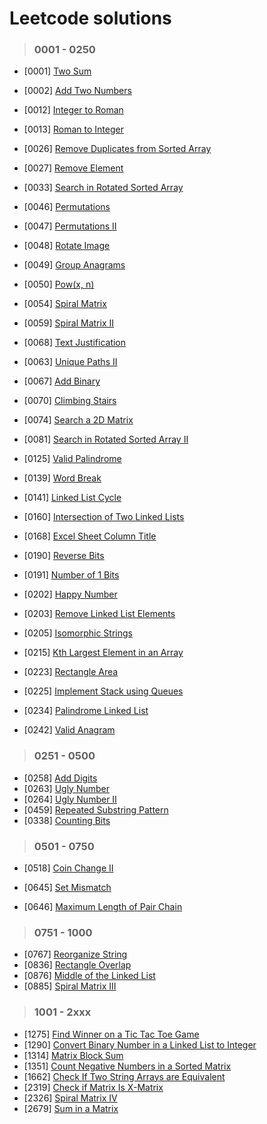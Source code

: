 # Leetcode solutions

> ### 0001 - 0250
- [0001] [Two Sum](https://leetcode.com/problems/two-sum/)
- [0002] [Add Two Numbers](https://leetcode.com/problems/add-two-numbers/)

- [0012] [Integer to Roman](https://leetcode.com/problems/integer-to-roman/)
- [0013] [Roman to Integer](https://leetcode.com/problems/roman-to-integer/)
- [0026] [Remove Duplicates from Sorted Array](https://leetcode.com/problems/remove-duplicates-from-sorted-array/)
- [0027] [Remove Element](https://leetcode.com/problems/remove-element/)
- [0033] [Search in Rotated Sorted Array](https://leetcode.com/problems/search-in-rotated-sorted-array/)

- [0046] [Permutations](https://leetcode.com/problems/permutations/)
- [0047] [Permutations II](https://leetcode.com/problems/permutations-ii/)
- [0048] [Rotate Image](https://leetcode.com/problems/rotate-image/)
- [0049] [Group Anagrams](https://leetcode.com/problems/group-anagrams/)
- [0050] [Pow(x, n)](https://leetcode.com/problems/powx-n/)
- [0054] [Spiral Matrix](https://leetcode.com/problems/spiral-matrix/)
- [0059] [Spiral Matrix II](https://leetcode.com/problems/spiral-matrix-ii/)

- [0068] [Text Justification](https://leetcode.com/problems/text-justification/)
- [0063] [Unique Paths II](https://leetcode.com/problems/unique-paths-ii/)
- [0067] [Add Binary](https://leetcode.com/problems/add-binary/)

- [0070] [Climbing Stairs](https://leetcode.com/problems/climbing-stairs/)
- [0074] [Search a 2D Matrix](https://leetcode.com/problems/search-a-2d-matrix/)

- [0081] [Search in Rotated Sorted Array II](https://leetcode.com/problems/search-in-rotated-sorted-array-ii/)
- [0125] [Valid Palindrome](https://leetcode.com/problems/valid-palindrome/)

- [0139] [Word Break](https://leetcode.com/problems/word-break/)
- [0141] [Linked List Cycle](https://leetcode.com/problems/linked-list-cycle/)

- [0160] [Intersection of Two Linked Lists](https://leetcode.com/problems/intersection-of-two-linked-lists/)
- [0168] [Excel Sheet Column Title](https://leetcode.com/problems/excel-sheet-column-title/)
- [0190] [Reverse Bits](https://leetcode.com/problems/reverse-bits/)
- [0191] [Number of 1 Bits](https://leetcode.com/problems/number-of-1-bits/)

- [0202] [Happy Number](https://leetcode.com/problems/happy-number/)
- [0203] [Remove Linked List Elements](https://leetcode.com/problems/remove-linked-list-elements/)
- [0205] [Isomorphic Strings](https://leetcode.com/problems/isomorphic-strings/)
- [0215] [Kth Largest Element in an Array](https://leetcode.com/problems/kth-largest-element-in-an-array/)
- [0223] [Rectangle Area](https://leetcode.com/problems/rectangle-area/)
- [0225] [Implement Stack using Queues](https://leetcode.com/problems/implement-stack-using-queues/)
- [0234] [Palindrome Linked List](https://leetcode.com/problems/palindrome-linked-list/)

- [0242] [Valid Anagram](https://leetcode.com/problems/valid-anagram/)

> ### 0251 - 0500
- [0258] [Add Digits](https://leetcode.com/problems/add-digits/)
- [0263] [Ugly Number](https://leetcode.com/problems/ugly-number/)
- [0264] [Ugly Number II](https://leetcode.com/problems/ugly-number-ii/)
- [0459] [Repeated Substring Pattern](https://leetcode.com/problems/repeated-substring-pattern/)
- [0338] [Counting Bits](https://leetcode.com/problems/counting-bits/)


> ### 0501 - 0750
- [0518] [Coin Change II](https://leetcode.com/problems/coin-change-ii/)

- [0645] [Set Mismatch](https://leetcode.com/problems/set-mismatch/)
- [0646] [Maximum Length of Pair Chain](https://leetcode.com/problems/maximum-length-of-pair-chain/)

> ### 0751 - 1000
- [0767] [Reorganize String](https://leetcode.com/problems/reorganize-string/)
- [0836] [Rectangle Overlap](https://leetcode.com/problems/rectangle-overlap/)
- [0876] [Middle of the Linked List](https://leetcode.com/problems/middle-of-the-linked-list/)
- [0885] [Spiral Matrix III](https://leetcode.com/problems/spiral-matrix-iii/)


> ### 1001 - 2xxx
- [1275] [Find Winner on a Tic Tac Toe Game](https://leetcode.com/problems/find-winner-on-a-tic-tac-toe-game/)
- [1290] [Convert Binary Number in a Linked List to Integer](https://leetcode.com/problems/convert-binary-number-in-a-linked-list-to-integer/)
- [1314] [Matrix Block Sum](https://leetcode.com/problems/matrix-block-sum/)
- [1351] [Count Negative Numbers in a Sorted Matrix](https://leetcode.com/problems/count-negative-numbers-in-a-sorted-matrix/)
- [1662] [Check If Two String Arrays are Equivalent](https://leetcode.com/problems/check-if-two-string-arrays-are-equivalent/)
- [2319] [Check if Matrix Is X-Matrix](https://leetcode.com/problems/check-if-matrix-is-x-matrix/)
- [2326] [Spiral Matrix IV](https://leetcode.com/problems/spiral-matrix-iv/)
- [2679] [Sum in a Matrix](https://leetcode.com/problems/sum-in-a-matrix/)
